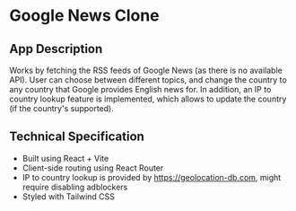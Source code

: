 # Google News Clone

## App Description

Works by fetching the RSS feeds of Google News (as there is no available API).
User can choose between different topics, and change the country to any country that Google provides English news for.
In addition, an IP to country lookup feature is implemented, which allows to update the country (if the country's supported).

## Technical Specification

- Built using React + Vite
- Client-side routing using React Router
- IP to country lookup is provided by https://geolocation-db.com, might require disabling adblockers
- Styled with Tailwind CSS
